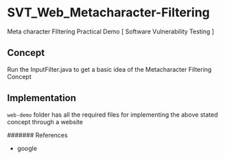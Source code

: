 # SVT_Web_Metacharacter-Filtering
Meta character FIltering Practical Demo [ Software Vulnerability Testing ]

## Concept

Run the InputFilter.java to get a basic idea of the Metacharacter Filtering Concept


## Implementation

`web-demo` folder has all the required files for implementing the above stated concept through a website


####### References

- google
